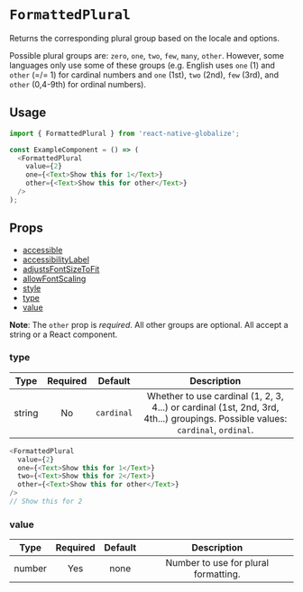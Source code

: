 # `FormattedPlural`

Returns the corresponding plural group based on the locale and options.

Possible plural groups are: `zero`, `one`, `two`, `few`, `many`, `other`. However, some languages only use some of these groups (e.g. English uses `one` (1) and `other` (=/= 1) for cardinal numbers and `one` (1st), `two` (2nd), `few` (3rd), and `other` (0,4-9th) for ordinal numbers).

## Usage

```js
import { FormattedPlural } from 'react-native-globalize';

const ExampleComponent = () => (
  <FormattedPlural
    value={2}
    one={<Text>Show this for 1</Text>}
    other={<Text>Show this for other</Text>}
  />
);
```

## Props

- [accessible](https://facebook.github.io/react-native/docs/text#accessible)
- [accessibilityLabel](https://facebook.github.io/react-native/docs/text#accessibilitylabel)
- [adjustsFontSizeToFit](https://facebook.github.io/react-native/docs/text#adjustsfontsizetofit)
- [allowFontScaling](https://facebook.github.io/react-native/docs/text#allowfontscaling)
- [style](https://facebook.github.io/react-native/docs/text#style)
- [type](#type)
- [value](#value)

**Note**: The `other` prop is *required*. All other groups are optional. All accept a string or a React component.

### type

|  Type  | Required |  Default   | Description |
| :----: | :------: | :--------: | :---------: |
| string |    No    | `cardinal` | Whether to use cardinal (1, 2, 3, 4...) or cardinal (1st, 2nd, 3rd, 4th...) groupings. Possible values: `cardinal`, `ordinal`. |

```js
<FormattedPlural
  value={2}
  one={<Text>Show this for 1</Text>}
  two={<Text>Show this for 2</Text>}
  other={<Text>Show this for other</Text>}
/>
// Show this for 2
```

### value

|  Type  | Required | Default | Description |
| :----: | :------: | :-----: | :---------: |
| number |    Yes   |   none  | Number to use for plural formatting. |
